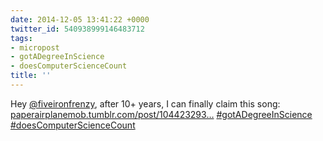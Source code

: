 ```yaml
---
date: 2014-12-05 13:41:22 +0000
twitter_id: 540938999146483712
tags:
- micropost
- gotADegreeInScience
- doesComputerScienceCount
title: ''
---
```


Hey [@fiveironfrenzy](https://twitter.com/fiveironfrenzy), after 10+ years, I can finally claim this song: [paperairplanemob.tumblr.com/post/104423293…](http://paperairplanemob.tumblr.com/post/104423293194) [#gotADegreeInScience](https://twitter.com/hashtag/gotADegreeInScience) [#doesComputerScienceCount](https://twitter.com/hashtag/doesComputerScienceCount)
